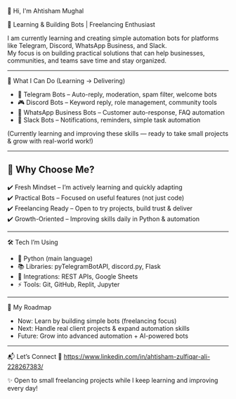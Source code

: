 👋 Hi, I'm Ahtisham Mughal

🚀 Learning & Building Bots | Freelancing Enthusiast

I am currently learning and creating simple automation bots for platforms like Telegram, Discord, WhatsApp Business, and Slack.  
My focus is on building practical solutions that can help businesses, communities, and teams save time and stay organized.

---

🔧 What I Can Do (Learning → Delivering)
- 🤖 Telegram Bots – Auto-reply, moderation, spam filter, welcome bots  
- 🎮 Discord Bots – Keyword reply, role management, community tools  
- 💬 WhatsApp Business Bots – Customer auto-response, FAQ automation  
- 🏢 Slack Bots – Notifications, reminders, simple task automation  

(Currently learning and improving these skills — ready to take small projects & grow with real-world work!)

---

## 📌 Why Choose Me?
✔️ Fresh Mindset – I’m actively learning and quickly adapting  
✔️ Practical Bots – Focused on useful features (not just code)  
✔️ Freelancing Ready – Open to try projects, build trust & deliver  
✔️ Growth-Oriented – Improving skills daily in Python & automation  

---

🛠 Tech I’m Using
- 🐍 Python (main language)  
- 📚 Libraries: pyTelegramBotAPI, discord.py, Flask  
- 🔗 Integrations: REST APIs, Google Sheets  
- ⚡ Tools: Git, GitHub, Replit, Jupyter  

---

🎯 My Roadmap
- Now: Learn by building simple bots (freelancing focus)  
- Next: Handle real client projects & expand automation skills  
- Future: Grow into advanced automation + AI-powered bots  

---

📬 Let’s Connect
💼 https://www.linkedin.com/in/ahtisham-zulfiqar-ali-228267383/  

✨ Open to small freelancing projects while I keep learning and improving every day!
